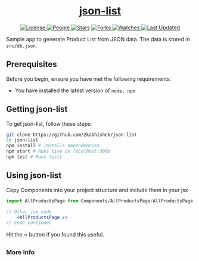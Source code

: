 <div align = "center">

<h1><a href="https://2kabhishek.github.io/json-list">json-list</a></h1>

<a href="https://github.com/2KAbhishek/json-list/blob/main/LICENSE">
<img alt="License" src="https://img.shields.io/github/license/2kabhishek/json-list?style=flat&color=eee&label="> </a>

<a href="https://github.com/2KAbhishek/json-list/graphs/contributors">
<img alt="People" src="https://img.shields.io/github/contributors/2kabhishek/json-list?style=flat&color=ffaaf2&label=People"> </a>

<a href="https://github.com/2KAbhishek/json-list/stargazers">
<img alt="Stars" src="https://img.shields.io/github/stars/2kabhishek/json-list?style=flat&color=98c379&label=Stars"></a>

<a href="https://github.com/2KAbhishek/json-list/network/members">
<img alt="Forks" src="https://img.shields.io/github/forks/2kabhishek/json-list?style=flat&color=66a8e0&label=Forks"> </a>

<a href="https://github.com/2KAbhishek/json-list/watchers">
<img alt="Watches" src="https://img.shields.io/github/watchers/2kabhishek/json-list?style=flat&color=f5d08b&label=Watches"> </a>

<a href="https://github.com/2KAbhishek/json-list/pulse">
<img alt="Last Updated" src="https://img.shields.io/github/last-commit/2kabhishek/json-list?style=flat&color=e06c75&label="> </a>

</div>

Sample app to generate Product List from JSON data. The data is stored in `src/db.json`.

## Prerequisites

Before you begin, ensure you have met the following requirements:

- You have installed the latest version of `node, npm`

## Getting json-list

To get json-list, follow these steps:

```bash
git clone https://github.com/2kabhishek/json-list
cd json-list
npm install # Installs dependencies
npm start # Runs live on localhost:3000
npm test # Runs tests
```

## Using json-list

Copy Components into your project structure and include them in your jsx

```jsx
import AllProductsPage from Components/AllProductsPage/AllProductsPage

// Other jsx code
    <AllProductsPage />
// Code continues
```

Hit the :star: button if you found this useful.

### More Info

